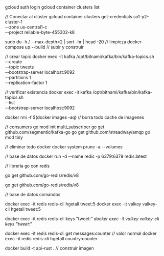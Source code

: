 gcloud auth login
gcloud container clusters list

// Conectar al clúster
gcloud container clusters get-credentials so1-p2-cluster-1 \
  --zone us-central1-c \
  --project reliable-byte-455302-k8


sudo du -h / --max-depth=2 | sort -hr | head -20 // limpieza
docker-compose up --build // subir y construir

// crear topic
docker exec -it kafka /opt/bitnami/kafka/bin/kafka-topics.sh \
  --create \
  --topic tweets \
  --bootstrap-server localhost:9092 \
  --partitions 1 \
  --replication-factor 1


// verificar existencia
docker exec -it kafka /opt/bitnami/kafka/bin/kafka-topics.sh \
  --list \
  --bootstrap-server localhost:9092


docker rmi -f $(docker images -aq) // borra todo cache de imagenes

// consumers
go mod init multi_subscriber
go get github.com/segmentio/kafka-go
go get github.com/streadway/amqp
go mod tidy

// eliminar todo docker
docker system prune -a --volumes


// base de datos
docker run -d --name redis -p 6379:6379 redis:latest

// libreria go con redis

go get github.com/go-redis/redis/v8

go get github.com/go-redis/redis/v8



// base de datos comandos

docker exec -it redis redis-cli hgetall tweet:5
docker exec -it valkey valkey-cli hgetall tweet:5

docker exec -it redis redis-cli keys "tweet:*"
docker exec -it valkey valkey-cli keys "tweet:*"


docker exec -it redis redis-cli get messages:counter // valor normal
docker exec -it redis redis-cli hgetall country:counter


docker build -t api-rust . // construir imagen
